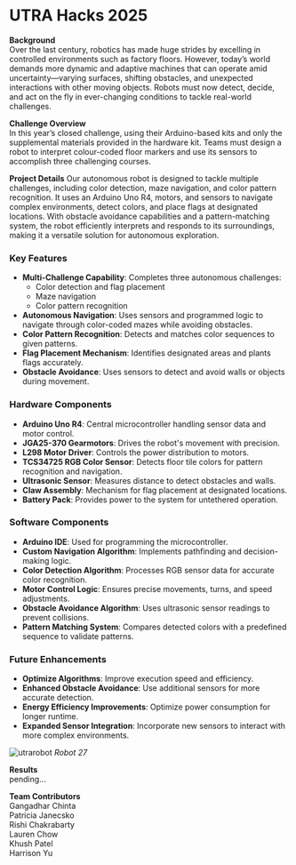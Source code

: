 # UTRA Hacks 2025

**Background**  
Over the last century, robotics has made huge strides by excelling in controlled environments such as factory floors. However, today’s world demands more dynamic and adaptive machines that can operate amid uncertainty—varying surfaces, shifting obstacles, and unexpected interactions with other moving objects. Robots must now detect, decide, and act on the fly in ever-changing conditions to tackle real-world challenges.

**Challenge Overview**  
In this year’s closed challenge, using their Arduino-based kits and only the supplemental materials provided in the hardware kit. Teams must design a robot to interpret colour-coded floor markers and use its sensors to accomplish three challenging courses.

**Project Details** 
Our autonomous robot is designed to tackle multiple challenges, including color detection, maze navigation, and color pattern recognition. It uses an Arduino Uno R4, motors, and sensors to navigate complex environments, detect colors, and place flags at designated locations. With obstacle avoidance capabilities and a pattern-matching system, the robot efficiently interprets and responds to its surroundings, making it a versatile solution for autonomous exploration.

### Key Features
- **Multi-Challenge Capability**: Completes three autonomous challenges:
  - Color detection and flag placement
  - Maze navigation
  - Color pattern recognition
- **Autonomous Navigation**: Uses sensors and programmed logic to navigate through color-coded mazes while avoiding obstacles.
- **Color Pattern Recognition**: Detects and matches color sequences to given patterns.
- **Flag Placement Mechanism**: Identifies designated areas and plants flags accurately.
- **Obstacle Avoidance**: Uses sensors to detect and avoid walls or objects during movement.

### Hardware Components
- **Arduino Uno R4**: Central microcontroller handling sensor data and motor control.
- **JGA25-370 Gearmotors**: Drives the robot's movement with precision.
- **L298 Motor Driver**: Controls the power distribution to motors.
- **TCS34725 RGB Color Sensor**: Detects floor tile colors for pattern recognition and navigation.
- **Ultrasonic Sensor**: Measures distance to detect obstacles and walls.
- **Claw Assembly**: Mechanism for flag placement at designated locations.
- **Battery Pack**: Provides power to the system for untethered operation.

### Software Components
- **Arduino IDE**: Used for programming the microcontroller.
- **Custom Navigation Algorithm**: Implements pathfinding and decision-making logic.
- **Color Detection Algorithm**: Processes RGB sensor data for accurate color recognition.
- **Motor Control Logic**: Ensures precise movements, turns, and speed adjustments.
- **Obstacle Avoidance Algorithm**: Uses ultrasonic sensor readings to prevent collisions.
- **Pattern Matching System**: Compares detected colors with a predefined sequence to validate patterns.

### Future Enhancements
- **Optimize Algorithms**: Improve execution speed and efficiency.
- **Enhanced Obstacle Avoidance**: Use additional sensors for more accurate detection.
- **Energy Efficiency Improvements**: Optimize power consumption for longer runtime.
- **Expanded Sensor Integration**: Incorporate new sensors to interact with more complex environments.


![utrarobot](https://github.com/user-attachments/assets/3f66c04c-7433-48ad-b1c6-8f6cf17b0a0d)
_Robot 27_

**Results**  
pending...


**Team Contributors**  
Gangadhar Chinta  
Patricia Janecsko  
Rishi Chakrabarty  
Lauren Chow  
Khush Patel  
Harrison Yu  
